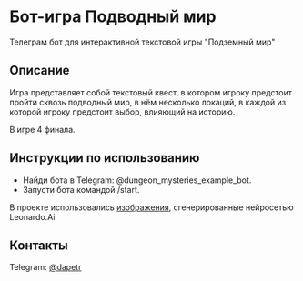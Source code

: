# Бот-игра Подводный мир

Телеграм бот для интерактивной текстовой игры "Подземный мир"


## Описание

Игра представляет собой текстовый квест,
в котором игроку предстоит пройти сквозь подводный мир,
в нём несколько локаций, в каждой из которой игроку предстоит выбор, влияющий на историю.

В игре 4 финала.

## Инструкции по использованию

- Найди бота в Telegram: @dungeon_mysteries_example_bot.
- Запусти бота командой /start.

В проекте использовались [изображения](https://disk.yandex.ru/d/Y43m0tu81qP3YA), сгенерированные нейросетью Leonardo.Ai

## Контакты

Telegram: [@dapetr](https://t.me/dapetr)
